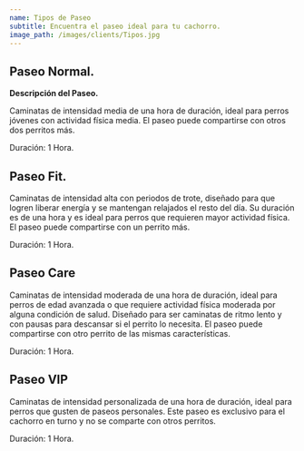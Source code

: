 ```yaml
---
name: Tipos de Paseo
subtitle: Encuentra el paseo ideal para tu cachorro.
image_path: /images/clients/Tipos.jpg
---
```


## **Paseo Normal.**

**Descripción del Paseo.**

Caminatas de intensidad media de una hora de duración, ideal para perros jóvenes con actividad física media. El paseo puede compartirse con otros dos perritos más.

Duración: 1 Hora.

## **Paseo Fit.**

Caminatas de intensidad alta con periodos de trote, diseñado para que logren liberar energía y se mantengan relajados el resto del día. Su duración es de una hora y es ideal para perros que requieren mayor actividad física. El paseo puede compartirse con un perrito más.

Duración: 1 Hora.

## **Paseo Care**

Caminatas de intensidad moderada de una hora de duración, ideal para perros de edad avanzada o que requiere actividad física moderada por alguna condición de salud. Diseñado para ser caminatas de ritmo lento y con pausas para descansar si el perrito lo necesita. El paseo puede compartirse con otro perrito de las mismas características.

Duración: 1 Hora.

## **Paseo VIP**

Caminatas de intensidad personalizada de una hora de duración, ideal para perros que gusten de paseos personales. Este paseo es exclusivo para el cachorro en turno y no se comparte con otros perritos.

Duración: 1 Hora.
